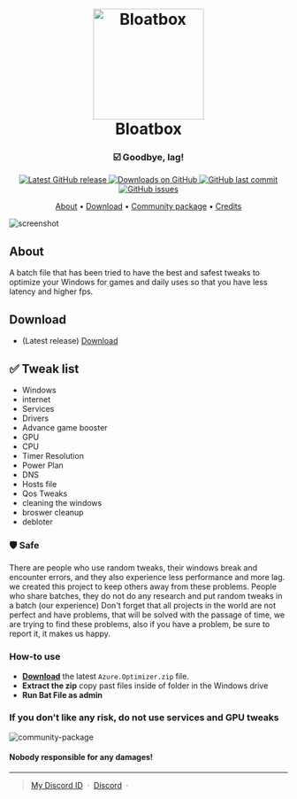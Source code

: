 <h1 align="center">
  <br>
  <a href="http://www.builtbybel.com"><img src="https://github.com/builtbybel/bloatbox/blob/master/src/Bloatbox/bloatbox.ico" alt="Bloatbox" width="200"></a>
  <br>
  Bloatbox
  <br>
</h1>

<h3 align="center">☑️ Goodbye, lag!</h3>

<p align="center">
<a href="https://github.com/SofiaTheRabbit905/Azure.Optimizer/releases/latest" target="_blank">
<img alt="Latest GitHub release" src="https://img.shields.io/github/release/SofiaTheRabbit905/Azure.Optimizer.svg?style=flat-square" />
</a>
	
<a href="https://github.com/SofiaTheRabbit905/Azure.Optimizer/releases" target="_blank">
<img alt="Downloads on GitHub" src="https://img.shields.io/github/downloads/SofiaTheRabbit905/Azure.Optimizer/total.svg?style=flat-square" />
</a>

<a href="https://github.com/SofiaTheRabbit905/Azure.Optimizer/commits/master">
<img src="https://img.shields.io/github/last-commit/SofiaTheRabbit905/Azure.Optimizer.svg?style=flat-square&logo=github&logoColor=white"
alt="GitHub last commit">
<a href="https://github.com/SofiaTheRabbit905/Azure.Optimizer/issues">
<img src="https://img.shields.io/github/issues-raw/SofiaTheRabbit905/Azure.Optimizer.svg?style=flat-square&logo=github&logoColor=white"
alt="GitHub issues">   
  
</p>

<p align="center">
  <a href="#about">About</a> •
  <a href="#download">Download</a> •
  <a href="#community-package">Community package</a> •
  <a href="#credits">Credits</a>
</p>

![screenshot](https://github.com/builtbybel/bloatbox/blob/master/assets/bloatbox.png)

## About

A batch file that has been tried to have the best and safest tweaks to optimize your Windows for games and daily uses so that you have less latency and higher fps.

## Download

- (Latest release) [Download](https://github.com/SofiaTheRabbit905/Azure.Optimizer/releases)

## ✅ Tweak list

- Windows
- internet
- Services
- Drivers
- Advance game booster
- GPU
- CPU
- Timer Resolution
- Power Plan
- DNS
- Hosts file
- Qos Tweaks
- cleaning the windows
- broswer cleanup
- debloter
			  
### 🛡️ Safe

There are people who use random tweaks, their windows break and encounter errors, and they also experience less performance and more lag. we created this project to keep others away from these problems.
People who share batches, they do not do any research and put random tweaks in a batch (our experience)
Don't forget that all projects in the world are not perfect and have problems, that will be solved with the passage of time, we are trying to find these problems, also if you have a problem, be sure to report it, it makes us happy.

### How-to use
* **[Download](https://github.com/SofiaTheRabbit905/Azure.Optimizer/releases)** the latest `Azure.Optimizer.zip` file.
* **Extract the zip** copy past files inside of folder in the Windows drive
* **Run Bat File as admin**

### If you don't like any risk, do not use services and GPU tweaks

![community-package](https://github.com/builtbybel/bloatbox/blob/master/assets/bloatbox-pkg.gif)

#### Nobody responsible for any damages!

---

> [My Discord ID](https://discord-avatar.com/en/user/874867657323712534) &nbsp;&middot;&nbsp;
> [Discord](https://discord.gg/G3CaBdqk7b) &nbsp;&middot;&nbsp;
